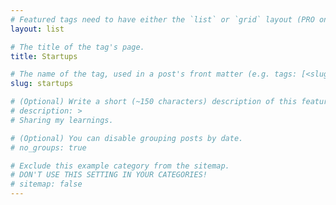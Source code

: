 ```yaml
---
# Featured tags need to have either the `list` or `grid` layout (PRO only).
layout: list

# The title of the tag's page.
title: Startups

# The name of the tag, used in a post's front matter (e.g. tags: [<slug>]).
slug: startups

# (Optional) Write a short (~150 characters) description of this featured tag.
# description: >
# Sharing my learnings.

# (Optional) You can disable grouping posts by date.
# no_groups: true

# Exclude this example category from the sitemap.
# DON'T USE THIS SETTING IN YOUR CATEGORIES!
# sitemap: false
---
```

